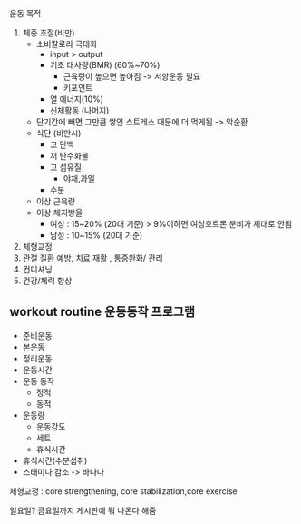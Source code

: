 운동 목적
1. 체중 조절(비만)
    - 소비칼로리 극대화
        - input > output
        - 기초 대사량(BMR) (60%~70%)
            - 근육량이 높으면 높아짐 -> 저항운동 필요
            - 키포인트
        - 열 에너지(10%)
        - 신체활동 (나머지)
    - 단기간에 빼면 그만큼 쌓인 스트레스 때문에 더 먹게됨 -> 악순환
    - 식단 (비만시)
        - 고 단백
        - 저 탄수화물
        - 고 섬유질
            - 야채,과일
        - 수분
    - 이상 근육량
    - 이상 체지방율
        - 여성 : 15~20% (20대 기준) > 9%이하면 여성호르몬 분비가 제대로 안됨
        - 남성 : 10~15% (20대 기준)
2. 체형교정
3. 관절 질환 예방, 치료 재활 , 통증완화/ 관리
4. 컨디셔닝
5. 건강/체력 향상

workout routine
운동동작 프로그램
---
- 준비운동
- 본운동
- 정리운동
- 운동시간
- 운동 동작
    - 정적
    - 동적
- 운동량
    - 운동강도
    - 세트
    - 휴식시간
- 휴식시간(수분섭취)
- 스태미나 감소 -> 바나나

체형교정 : core strengthening, core stabilization,core exercise

일요일? 금요일까지 게시판에 뭐 나온다 해줌
